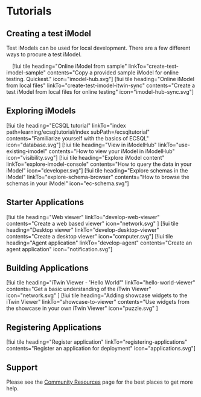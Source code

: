 # Tutorials

## Creating a test iModel

Test iModels can be used for local development. There are a few different ways to procure a test iModel.

&nbsp;
&nbsp;
[!iui tile heading="Online iModel from sample" linkTo="create-test-imodel-sample" contents="Copy a provided sample iModel for online testing. Quickest." icon="imodel-hub.svg"]
[!iui tile heading="Online iModel from local files" linkTo="create-test-imodel-itwin-sync" contents="Create a test iModel from local files for online testing" icon="imodel-hub-sync.svg"]

## Exploring iModels

[!iui tile heading="ECSQL tutorial" linkTo="index path=learning/ecsqltutorial/index subPath=/ecsqltutorial" contents="Familiarize yourself with the basics of ECSQL" icon="database.svg"]
[!iui tile heading="View in iModelHub" linkTo="use-existing-imodel" contents="How to view your iModel in iModelHub" icon="visibility.svg"]
[!iui tile heading="Explore iModel content" linkTo="explore-imodel-console" contents="How to query the data in your iModel" icon="developer.svg"]
[!iui tile heading="Explore schemas in the iModel" linkTo="explore-schema-browser" contents="How to browse the schemas in your iModel" icon="ec-schema.svg"]

## Starter Applications

[!iui tile heading="Web viewer" linkTo="develop-web-viewer" contents="Create a web based viewer" icon="network.svg" ]
[!iui tile heading="Desktop viewer" linkTo="develop-desktop-viewer" contents="Create a desktop viewer" icon="computer.svg"]
[!iui tile heading="Agent application" linkTo="develop-agent" contents="Create an agent application" icon="notification.svg"]

## Building Applications

[!iui tile heading="iTwin Viewer - 'Hello World'" linkTo="hello-world-viewer" contents="Get a basic understanding of the iTwin Viewer" icon="network.svg" ]
[!iui tile heading="Adding showcase widgets to the iTwin Viewer" linkTo="showcase-to-viewer" contents="Use widgets from the showcase in your own iTwin Viewer" icon="puzzle.svg" ]

## Registering Applications

[!iui tile heading="Register application" linkTo="registering-applications" contents="Register an application for deployment" icon="applications.svg"]

## Support

Please see the [Community Resources](../CommunityResources.md) page for the best places to get more help.

<style>
article#main h2 {
  margin-top: 0px !important;
}
article#main h2:after {
  background: rgba(0, 0, 0, 0.1);
}
p {
  margin-bottom: 0px !important;
}
article#main h3:after {
  display: none;
}
</style>
